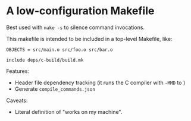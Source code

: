 # A low-configuration Makefile

Best used with `make -s` to silence command invocations.

This makefile is intended to be included in a top-level Makefile, like:

```make
OBJECTS = src/main.o src/foo.o src/bar.o

include deps/c-build/build.mk
```

Features:

  * Header file dependency tracking (it runs the C compiler with `-MMD` to )
  * Generate `compile_commands.json`

Caveats:

  * Literal definition of "works on my machine".
